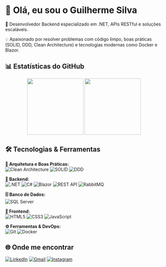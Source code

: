 # 👋 Olá, eu sou o Guilherme Silva

🎯 Desenvolvedor Backend especializado em .NET, APIs RESTful e soluções escaláveis.

💡 Apaixonado por resolver problemas com código limpo, boas práticas (SOLID, DDD, Clean Architecture) e tecnologias modernas como Docker e Blazor.

## 📊 Estatísticas do GitHub

<div align="center">
  <img height="180em" src="https://github-readme-stats.vercel.app/api?username=guijs02&show_icons=true&theme=dracula&include_all_commits=true&count_private=true" />
  <img height="180em" src="https://github-readme-stats.vercel.app/api/top-langs/?username=guijs02&layout=compact&theme=dracula" />
</div>

  
## 🛠️ Tecnologias & Ferramentas

**🧠 Arquitetura e Boas Práticas:**  
![Clean Architecture](https://img.shields.io/badge/Clean%20Architecture-6e40c9?style=flat&logo=codefactor&logoColor=white)
![SOLID](https://img.shields.io/badge/SOLID-Principles-orange?style=flat)
![DDD](https://img.shields.io/badge/DDD-Domain%20Driven%20Design-blueviolet?style=flat)

**🧪 Backend:**  
![.NET](https://img.shields.io/badge/.NET-512BD4?style=flat&logo=dotnet&logoColor=white)
![C#](https://img.shields.io/badge/C%23-%23239120?style=flat&logo=c-sharp&logoColor=white)
![Blazor](https://img.shields.io/badge/Blazor-5C2D91?style=flat&logo=blazor&logoColor=white)
![REST API](https://img.shields.io/badge/API%20REST-00599C?style=flat&logo=cloudflare&logoColor=white)
![RabbitMQ](https://img.shields.io/badge/RabbitMQ-FF6600?style=flat&logo=rabbitmq&logoColor=white)

**🗄️ Banco de Dados:**  
![SQL Server](https://img.shields.io/badge/SQL%20Server-CC2927?style=flat&logo=microsoftsqlserver&logoColor=white)

**🎨 Frontend:**  
![HTML5](https://img.shields.io/badge/HTML5-E34F26?style=flat&logo=html5&logoColor=white)
![CSS3](https://img.shields.io/badge/CSS3-1572B6?style=flat&logo=css3&logoColor=white)
![JavaScript](https://img.shields.io/badge/JavaScript-F7DF1E?style=flat&logo=javascript&logoColor=black)

**⚙️ Ferramentas & DevOps:**  
![Git](https://img.shields.io/badge/Git-F05032?style=flat&logo=git&logoColor=white)
![Docker](https://img.shields.io/badge/Docker-2496ED?style=flat&logo=docker&logoColor=white)


## 🌐 Onde me encontrar

[![LinkedIn](https://img.shields.io/badge/-LinkedIn-0A66C2?style=for-the-badge&logo=linkedin&logoColor=white)](https://www.linkedin.com/in/guilherme-silva02/)
[![Gmail](https://img.shields.io/badge/-Gmail-D14836?style=for-the-badge&logo=gmail&logoColor=white)](mailto:guilhermejsilva04@gmail.com)
[![Instagram](https://img.shields.io/badge/-Instagram-E4405F?style=for-the-badge&logo=instagram&logoColor=white)](https://www.instagram.com/guijs02/)
   
